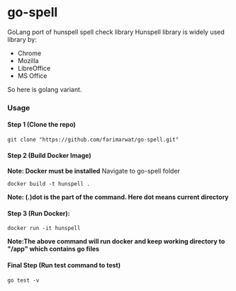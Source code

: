 # go-spell
GoLang port of hunspell spell check library
Hunspell library is widely used library by:
- Chrome
- Mozilla
- LibreOffice
- MS Office

So here is golang variant.

### Usage

#### Step 1 (Clone the repo)
```
git clone "https://github.com/farimarwat/go-spell.git"
```

#### Step 2 (Build Docker Image)
**Note: Docker must be installed**
Navigate to go-spell folder
```
docker build -t hunspell .
```
**Note: (.)dot is the part of the command. Here dot means current directory**

#### Step 3 (Run Docker):
```
docker run -it hunspell
```
**Note:The above command will run docker and keep working directory to "/app" which contains go files**

#### Final Step (Run test command to test)
```
go test -v
```
